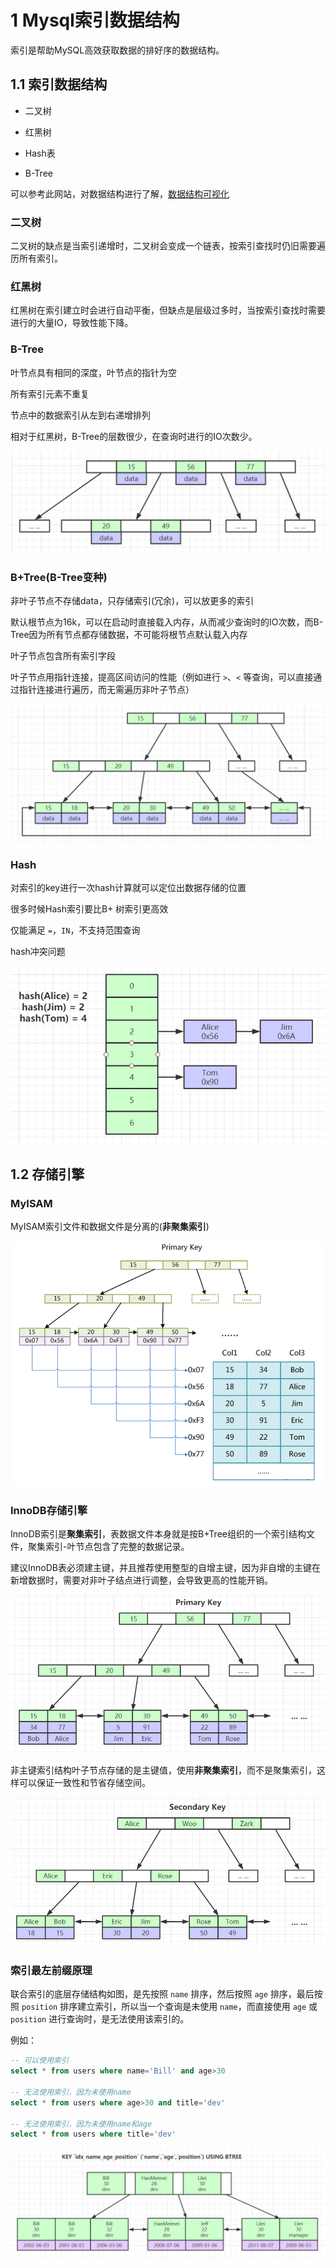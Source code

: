 # 1 Mysql索引数据结构

索引是帮助MySQL高效获取数据的排好序的数据结构。

## 1.1 索引数据结构

- 二叉树

- 红黑树
- Hash表
- B-Tree

可以参考此网站，对数据结构进行了解，[数据结构可视化](https://www.cs.usfca.edu/~galles/visualization/Algorithms.html)

### 二叉树

二叉树的缺点是当索引递增时，二叉树会变成一个链表，按索引查找时仍旧需要遍历所有索引。

### 红黑树

红黑树在索引建立时会进行自动平衡，但缺点是层级过多时，当按索引查找时需要进行的大量IO，导致性能下降。

### B-Tree

叶节点具有相同的深度，叶节点的指针为空

所有索引元素不重复

节点中的数据索引从左到右递增排列

相对于红黑树，B-Tree的层数很少，在查询时进行的IO次数少。

![b-tree](../source/images/ch-03/b-tree.png)

### B+Tree(B-Tree变种)

非叶子节点不存储data，只存储索引(冗余)，可以放更多的索引

默认根节点为16k，可以在启动时直接载入内存，从而减少查询时的IO次数，而B-Tree因为所有节点都存储数据，不可能将根节点默认载入内存

叶子节点包含所有索引字段

叶子节点用指针连接，提高区间访问的性能（例如进行 `>`、`<` 等查询，可以直接通过指针连接进行遍历，而无需遍历非叶子节点）

![b+tree](../source/images/ch-03/b+tree.png)

### Hash

对索引的key进行一次hash计算就可以定位出数据存储的位置

很多时候Hash索引要比B+ 树索引更高效

仅能满足 `=`，`IN`，不支持范围查询

hash冲突问题

![hash-index](../source/images/ch-03/hash-index.png)



## 1.2 存储引擎

### MyISAM

MyISAM索引文件和数据文件是分离的(**非聚集索引**)

![my-isam](../source/images/ch-03/my-isam.png)

### InnoDB存储引擎

InnoDB索引是**聚集索引**，表数据文件本身就是按B+Tree组织的一个索引结构文件，聚集索引-叶节点包含了完整的数据记录。

建议InnoDB表必须建主键，并且推荐使用整型的自增主键，因为非自增的主键在新增数据时，需要对非叶子结点进行调整，会导致更高的性能开销。

![innodb-01](../source/images/ch-03/innodb-01.png)

非主键索引结构叶子节点存储的是主键值，使用**非聚集索引**，而不是聚集索引，这样可以保证一致性和节省存储空间。

![innodb-02](../source/images/ch-03/innodb-02.png)

### 索引最左前缀原理

联合索引的底层存储结构如图，是先按照 `name` 排序，然后按照 `age` 排序，最后按照 `position` 排序建立索引，所以当一个查询是未使用 `name`，而直接使用 `age` 或 `position` 进行查询时，是无法使用该索引的。

例如：

```sql
-- 可以使用索引
select * from users where name='Bill' and age>30

-- 无法使用索引，因为未使用name
select * from users where age>30 and title='dev'

-- 无法使用索引，因为未使用name和age
select * from users where title='dev'
```



![joint-index](../source/images/ch-03/joint-index.png)
